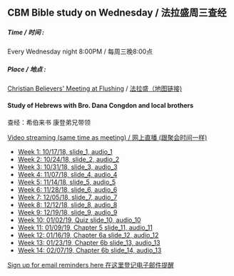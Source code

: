 ## CBM Bible study on Wednesday / 法拉盛周三查经

##### Time / 时间 : 
Every Wednesday night 8:00PM / 每周三晚8:00点

##### Place / 地点 : 
[Christian Believers' Meeting at Flushing](https://www.google.com/maps/place/Christian+Believers+Meeting/@40.7524083,-73.8137922,18z/data=!4m12!1m6!3m5!1s0x89c2603f33468b6d:0xe2592267e26adf67!2sChristian+Believers+Meeting!8m2!3d40.75226!4d-73.81273!3m4!1s0x89c2603f33468b6d:0xe2592267e26adf67!8m2!3d40.75226!4d-73.81273) / [法拉盛（地图链接)](https://www.google.com/maps/place/Christian+Believers+Meeting/@40.7524083,-73.8137922,18z/data=!4m12!1m6!3m5!1s0x89c2603f33468b6d:0xe2592267e26adf67!2sChristian+Believers+Meeting!8m2!3d40.75226!4d-73.81273!3m4!1s0x89c2603f33468b6d:0xe2592267e26adf67!8m2!3d40.75226!4d-73.81273)

#### Study of Hebrews with Bro. Dana Congdon and local brothers 
查经：希伯来书 康登弟兄带领

[Video streaming (same time as meeting) / 网上直播 (跟聚会时间一样)](https://www.youtube.com/channel/UC7UZEHXdMH0Y3DwmdzITyow)

* [Week 1: 10/17/18, ](https://youtu.be/ybarWxXomX0?t=92) [slide_1, ](slides/Hebr1CBM-prophecy.pdf) [audio_1](audio/Hebr1CBM-prophecy.m4a)
* [Week 2: 10/24/18, ](https://youtu.be/GgqdfXQ06MQ?t=675) [slide_2, ](slides/Hebr2CBM-prophecy.pdf) [audio_2](audio/Hebr2CBM-prophecy.m4a)
* [Week 3: 10/31/18, ](https://youtu.be/kXC3S9FxDOY?t=725) [slide_3, ](slides/Hebr3CBM-background.pdf) [audio_3](audio/Hebr3CBM-background.m4a)
* [Week 4: 11/07/18, ](https://youtu.be/qkfbJlYl1kA?t=655) [slide_4, ](slides/Hebr4CBM-argument.pdf) [audio_4](audio/Hebr4CBM-argument.m4a)
* [Week 5: 11/14/18, ](https://youtu.be/DAxWVT3zOnI?t=558) [slide_5, ](slides/Hebr5CBM-chap1.pdf) [audio_5](audio/Hebr5CBM-chap1.m4a)
* [Week 6: 11/28/18, ](https://youtu.be/jH2yJmdtygo?t=519) [slide_6, ](slides/Hebr6CBM-chap2.pdf) [audio_6](audio/Hebr6CBM-chap2.m4a)
* [Week 7: 12/05/18, ](https://youtu.be/aZ9CjzWJJuU?t=702) [slide_7, ](slides/Hebr7CBM-chap2b.pdf) [audio_7](audio/Hebr7CBM-chap2b.m4a) 
* [Week 8: 12/12/18, ](https://youtu.be/DGeKeLwuDRs?t=592) [slide_8, ](slides/Hebr8CBM-chap3.pdf) [audio_8](audio/Hebr8CBM-chap3.m4a)
* [Week 9: 12/19/18, ](https://youtu.be/RtMOcBNHHWs?t=793) [slide_9, ](slides/Hebr9CBM-chap4.pdf) [audio_9](audio/Hebr9CBM-chap4.m4a)
* [Week 10: 01/02/19, Quiz ](https://youtu.be/GDQq0omaRSw?t=517) [slide_10, ](slides/Hebr10CBM-chap1-4-quiz.pdf) [audio_10](audio/Hebr10CBM-chap1-4-quiz.m4a)
* [Week 11: 01/09/19, Chapter 5 ](https://youtu.be/mVtQt0AqZYI?t=710) [slide_11, ](slides/Hebr11CBM-chap5.pdf) [audio_11](audio/Hebr11CBM-chap5.m4a)
* [Week 12: 01/16/19, Chapter 6a ](https://youtu.be/wO42nuUkFtk?t=580) [slide_12, ](slides/Hebr12CBM-chap6a.pdf) [audio_12](audio/Hebr12CBM-chap6a.m4a)
* [Week 13: 01/23/19, Chapter 6b ](https://youtu.be/y5jIYAv5_iE?t=600) [slide_13, ](slides/Hebr13CBM-chap6b.pdf) [audio_13](audio/Hebr13CBM-chap6b.m4a)
* [Week 14: 02/07/19, Chapter 6b ](https://youtu.be/TyVamCIQk5w?t=569) [slide_14, ](slides/Hebr14CBM-Chap7_CHI.pdf) [audio_13](audio/Hebr14CBM-chap7.m4a)

[Sign up for email reminders here 在这里登记电子邮件提醒](https://goo.gl/forms/D87k7VBsuQMKpyJs2)




